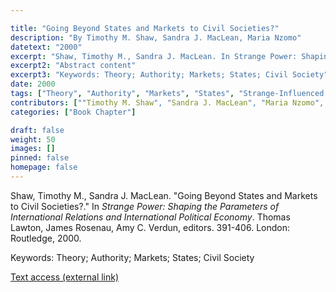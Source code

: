 ```yaml
---

title: "Going Beyond States and Markets to Civil Societies?"
description: "By Timothy M. Shaw, Sandra J. MacLean, Maria Nzomo"
datetext: "2000"
excerpt: "Shaw, Timothy M., Sandra J. MacLean. In Strange Power: Shaping the Parameters of International Relations and International Political Economy. Thomas Lawton, James Rosenau, Amy C. Verdun, editors. 391-406. London: Routledge, 2000."
excerpt2: "Abstract content"
excerpt3: "Keywords: Theory; Authority; Markets; States; Civil Society"
date: 2000
tags: ["Theory", "Authority", "Markets", "States", "Strange-Influenced Works", "2000's"]
contributors: [""Timothy M. Shaw", "Sandra J. MacLean", "Maria Nzomo", "Editor: Thomas Lawton", "Editor: James Rosenau", "Editor: Amy C. Verdun"]
categories: ["Book Chapter"]

draft: false
weight: 50
images: []
pinned: false
homepage: false
---
```


Shaw, Timothy M., Sandra J. MacLean. "Going Beyond States and Markets to Civil Societies?." In *Strange Power: Shaping the Parameters of International Relations and International Political Economy*. Thomas Lawton, James Rosenau, Amy C. Verdun, editors. 391-406. London: Routledge, 2000.

Keywords: Theory; Authority; Markets; States; Civil Society

[Text access (external link)](https://www.worldcat.org/title/1022846081)

